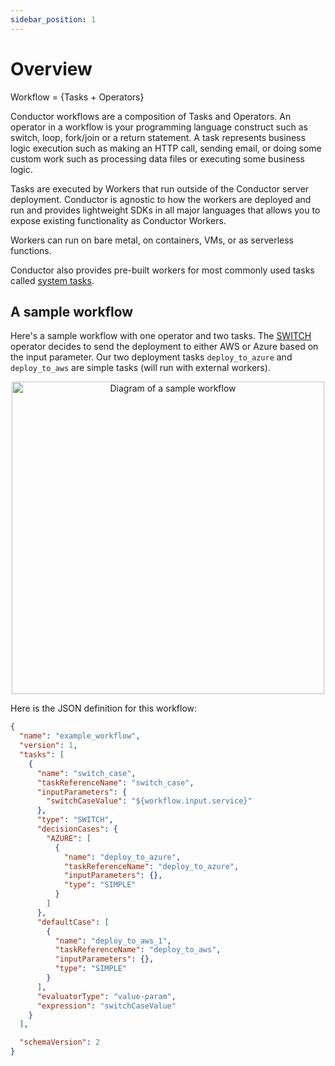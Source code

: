 ```yaml
---
sidebar_position: 1
---
```


# Overview

Workflow = {Tasks + Operators}

Conductor workflows are a composition of Tasks and Operators.  An operator in a workflow is your programming language construct such as switch, loop, fork/join or a return statement. A task represents business logic execution such as making an HTTP call, sending email, or doing some custom work such as processing data files or executing some business logic.

Tasks are executed by Workers that run outside of the Conductor server deployment.  Conductor is agnostic to how the workers are deployed and run and provides lightweight SDKs in all major languages that allows you to expose existing functionality as Conductor Workers.

Workers can run on bare metal, on containers, VMs, or as serverless functions.  

Conductor also provides pre-built workers for most commonly used tasks called [system tasks](/content/docs/getting-started/system-tasks).


## A sample workflow
Here's a sample workflow with one operator and two tasks.  The [SWITCH](/content/docs/reference-docs/switch-task) operator decides to send the deployment to either AWS or Azure based on the input parameter. Our two deployment tasks `deploy_to_azure` and `deploy_to_aws` are simple tasks (will run with external workers). 


<p align="center"><img src="/content/img/sample_workflow.jpg" alt="Diagram of a sample workflow" width="500" style={{paddingBottom: 40, paddingTop: 40}} /></p>


Here is the JSON definition for this workflow:

```json
{
  "name": "example_workflow",
  "version": 1,
  "tasks": [
    {
      "name": "switch_case",
      "taskReferenceName": "switch_case",
      "inputParameters": {
        "switchCaseValue": "${workflow.input.service}"
      },
      "type": "SWITCH",
      "decisionCases": {
        "AZURE": [
          {
            "name": "deploy_to_azure",
            "taskReferenceName": "deploy_to_azure",
            "inputParameters": {},
            "type": "SIMPLE"
          }
        ]
      },
      "defaultCase": [
        {
          "name": "deploy_to_aws_1",
          "taskReferenceName": "deploy_to_aws",
          "inputParameters": {},
          "type": "SIMPLE"
        }
      ],
      "evaluatorType": "value-param",
      "expression": "switchCaseValue"
    }
  ],

  "schemaVersion": 2
}
```